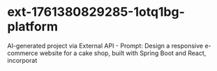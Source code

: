 # ext-1761380829285-1otq1bg-platform
AI-generated project via External API - Prompt: Design a responsive e-commerce website for a cake shop, built with Spring Boot and React, incorporat
